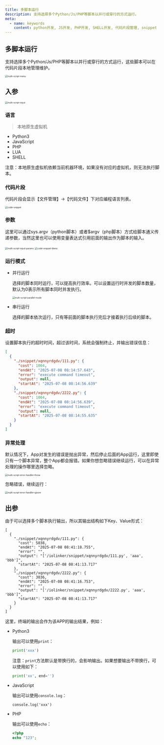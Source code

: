 ```yaml
---
title: 多脚本运行
description: 支持选择多个Python/Js/PHP等脚本以并行或穿行的方式运行。
meta:
  - name: keywords
    content: python开发, JS开发, PHP开发, SHELL开发, 代码片段管理, snippet collection, 并行执行, 串行执行, 并行脚本执行, 串行脚本执行, 工作流开发, 低代码开发
---
```


## 多脚本运行

支持选择多个Python/Js/PHP等脚本以并行或穿行的方式运行，这些脚本可以在代码片段本地管理维护。

<img src="./img/multi-script-menu.png" alt="multi-script-menu" title="多脚本运行" style="zoom:50%;" />

## 入参

<img src="./img/multi-script-input.png" alt="multi-script-input" title="多脚本运行配置" style="zoom:50%;" />

### 语言

> 本地原生虚拟机

- Python3
- JavaScript
- PHP
- LUA
- SHELL

注意：本地原生虚拟机依赖当前机器环境，如果没有对应的虚拟机，则无法执行脚本。



### 代码片段

代码片段会显示【文件管理】->【代码文件】下对应编程语言列表。

<img src="./img/code-snippet.png" alt="code-snippet" title="代码片段" style="zoom:50%;" />



### 参数

这里可以通过sys.argv（python脚本）或者$argv（php脚本）方式给脚本通义传递参数，当然这里也可以使用变量表达式引用前面的输出作为脚本的输入。

<img src="./img/multi-script-input-params.png" alt="multi-script-input-params" title="多脚本运行参数配置" style="zoom:50%;" />

<img src="./img/code-snippet-demo.png" alt="code-snippet-demo" title="代码片段demo" style="zoom:50%;" />

### 运行模式

- 并行运行

  选择的脚本同时运行，可以提高执行效率。可以设置运行时并发的脚本数量，默认为0表示所有脚本同时并发执行。

  <img src="./img/multi-script-parallel-mode.png" alt="multi-script-parallel-mode" title="并行执行脚本" style="zoom:50%;" />

- 串行运行

  选择的脚本依次运行，只有等前面的脚本执行完后才接着执行后续的脚本。



### 超时

设置脚本执行的超时时间，超过该时间，系统会强制终止，并输出错误信息：

```json
[
  {
    "./snippet/xqnnyrdgdv/111.py": {
      "cost": 1004,
      "endAt": "2025-07-08 08:14:57.643",
      "error": "execute command timeout",
      "output": null,
      "startAt": "2025-07-08 08:14:56.639"
    },
    "./snippet/xqnnyrdgdv/2222.py": {
      "cost": 1004,
      "endAt": "2025-07-08 08:14:56.639",
      "error": "execute command timeout",
      "output": null,
      "startAt": "2025-07-08 08:14:55.635"
    }
  }
]
```



### 异常处理

默认情况下，App对发生的错误是抛出异常，然后停止后面的App运行，这里即使只有一个脚本异常，整个App都会报错。如果你想忽略错误继续运行，可以在异常处理的操作哪里选择忽略。

<img src="./img/multi-script-error-handler-throw.png" alt="multi-script-error-handler-throw" title="异常处理" style="zoom:50%;" />

忽略错误，继续运行：

<img src="./img/multi-script-error-handler-ignore.png" alt="multi-script-error-handler-ignore" title="异常忽略" style="zoom:50%;" />

## 出参

由于可以选择多个脚本执行输出，所以其输出结构如下Key、Value形式：

```
[
  {
    "./snippet/xqnnyrdgdv/111.py": {
      "cost": 5038,
      "endAt": "2025-07-08 08:41:18.755",
      "error": "",
      "output": "['/iolinker/snippet/xqnnyrdgdv/111.py', 'aaa', 'bbb']",
      "startAt": "2025-07-08 08:41:13.717"
    },
    "./snippet/xqnnyrdgdv/2222.py": {
      "cost": 3036,
      "endAt": "2025-07-08 08:41:16.753",
      "error": "",
      "output": "['/iolinker/snippet/xqnnyrdgdv/2222.py', 'aaa', 'bbb']",
      "startAt": "2025-07-08 08:41:13.717"
    }
  }
]
```



这里，终端的输出会作为该APP的输出结果，例如：

- Python3

  输出可以使用`print`：

  ```python
  print('xxx')
  ```

  注意：`print`方法默认是带换行的，会影响输出。如果想要输出不带换行，可以使用如下：

  ```python
  print('xx', end='')
  ```

- JavaScript

  输出可以使用`console.log`：

  ```
  console.log('xxx')
  ```

- PHP

  输出可以使用`echo`：

  ```php
  <?php
  echo "123";
  ```

